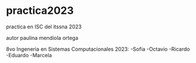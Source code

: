 # practica2023
practica en ISC del itssna 2023  

autor paulina mendiola ortega 

8vo Ingeneria en Sistemas Computacionales 2023:
-Sofia
-Octavio
-Ricardo
-Eduardo
-Marcela 
